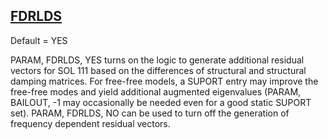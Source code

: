 ## [FDRLDS](https://nexus.hexagon.com/documentationcenter/bundle/MSC_Nastran_2022.4/page/Nastran_Combined_Book/qrg/parameters/TOC.FDRLDS.xhtml)

Default = YES

PARAM, FDRLDS, YES turns on the logic to generate additional residual vectors for SOL 111 based on the differences of structural and structural damping matrices. For free-free models, a SUPORT entry may improve the free-free modes and yield additional augmented eigenvalues (PARAM, BAILOUT, -1 may occasionally be needed even for a good static SUPORT set). PARAM, FDRLDS, NO can be used to turn off the generation of frequency dependent residual vectors.

